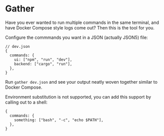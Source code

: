 # Gather

Have you ever wanted to run multiple commands in the same terminal, and have
Docker Compose style logs come out? Then this is the tool for you.

Configure the commmands you want in a JSON (actually JSON5) file:

```json5
// dev.json
{
  commands: {
    ui: ["npm", "run", "dev"],
    backend: ["cargo", "run"],
  },
}
```

Run `gather dev.json` and see your output neatly woven together similar to
Docker Compose.

Environment substitution is not supported, you can add this support by calling
out to a shell:

```json5
{
  commands: {
    something: ["bash", "-c", "echo $PATH"],
  },
}
```
